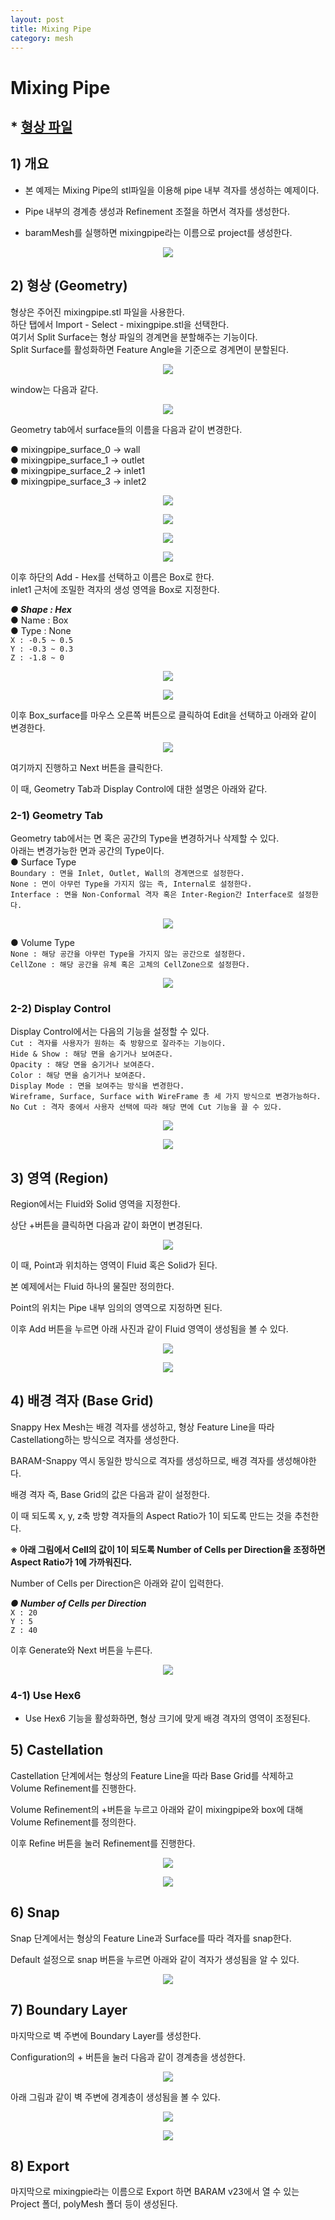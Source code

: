```yaml
---
layout: post
title: Mixing Pipe
category: mesh
---
```


# Mixing Pipe 

## * [형상 파일](https://drive.google.com/file/d/1AmqT8iVNacvKUmp-CsSFFNSV6WoxQE7B/view?usp=sharing) 

## 1) 개요 
* 본 예제는 Mixing Pipe의 stl파일을 이용해 pipe 내부 격자를 생성하는 예제이다.<br>

* Pipe 내부의 경계층 생성과 Refinement 조절을 하면서 격자를 생성한다. <br>

* baramMesh를 실행하면 mixingpipe라는 이름으로 project를 생성한다.<br>

<p align='center'>
    <img src="https://github.com/nextfoam/baram-pages/raw/main/screenshots/mesh/mixingpipe/1.1.png"><br>
</p>

## 2) 형상 (Geometry)
형상은 주어진 mixingpipe.stl 파일을 사용한다. <br>
하단 탭에서 Import - Select - mixingpipe.stl을 선택한다. <br>
여기서 Split Surface는 형상 파일의 경계면을 분할해주는 기능이다.<br>
Split Surface를 활성화하면 Feature Angle을 기준으로 경계면이 분할된다.<br>

<p align='center'>
    <img src="https://github.com/nextfoam/baram-pages/raw/main/screenshots/mesh/mixingpipe/1.2.png"><br>
</p>

window는 다음과 같다.<br>

<p align='center'>
    <img src="https://github.com/nextfoam/baram-pages/raw/main/screenshots/mesh/mixingpipe/1.3.png"><br>
</p>

Geometry tab에서 surface들의 이름을 다음과 같이 변경한다.<br>

●  mixingpipe_surface_0 → wall <br>
●  mixingpipe_surface_1 → outlet<br>
●  mixingpipe_surface_2 → inlet1<br>
●  mixingpipe_surface_3 → inlet2<br>

<p align='center'>
    <img src="https://github.com/nextfoam/baram-pages/raw/main/screenshots/mesh/mixingpipe/1.4.png"><br>
</p>

<p align='center'>
    <img src="https://github.com/nextfoam/baram-pages/raw/main/screenshots/mesh/mixingpipe/1.5.png"><br>
</p>

<p align='center'>
    <img src="https://github.com/nextfoam/baram-pages/raw/main/screenshots/mesh/mixingpipe/1.6.png"><br>
</p>

<p align='center'>
    <img src="https://github.com/nextfoam/baram-pages/raw/main/screenshots/mesh/mixingpipe/1.10.png"><br>
</p>

이후 하단의 Add - Hex를 선택하고 이름은 Box로 한다.<br>
inlet1 근처에 조밀한 격자의 생성 영역을 Box로 지정한다.<br>

***●  Shape : Hex***<br>
●  Name : Box<br>
●  Type : None<br>
```X : -0.5 ~ 0.5```<br>
```Y : -0.3 ~ 0.3```<br>
```Z : -1.8 ~ 0```<br>

<p align='center'>
    <img src="https://github.com/nextfoam/baram-pages/raw/main/screenshots/mesh/mixingpipe/1.7.png"><br>
</p>

<p align='center'>
    <img src="https://github.com/nextfoam/baram-pages/raw/main/screenshots/mesh/mixingpipe/1.8.png"><br>
</p>

이후 Box_surface를 마우스 오른쪽 버튼으로 클릭하여 Edit을 선택하고 아래와 같이 변경한다.<br>

<p align='center'>
    <img src="https://github.com/nextfoam/baram-pages/raw/main/screenshots/mesh/mixingpipe/1.9.png"><br>
</p>

여기까지 진행하고 Next 버튼을 클릭한다.<br>

이 때, Geometry Tab과 Display Control에 대한 설명은 아래와 같다.<br>

### 2-1) Geometry Tab
Geometry tab에서는 면 혹은 공간의 Type을 변경하거나 삭제할 수 있다.<br>
아래는 변경가능한 면과 공간의 Type이다.<br>
● Surface Type<br>
```Boundary : 면을 Inlet, Outlet, Wall의 경계면으로 설정한다.```<br>
```None : 면이 아무런 Type을 가지지 않는 즉, Internal로 설정한다.```<br>
```Interface : 면을 Non-Conformal 격자 혹은 Inter-Region간 Interface로 설정한다.```<br>

<p align='center'>
    <img src="https://github.com/nextfoam/baram-pages/raw/main/screenshots/mesh/mixingpipe/1.4.png"><br>
</p>

● Volume Type<br>
```None : 해당 공간을 아무런 Type을 가지지 않는 공간으로 설정한다.```<br>
```CellZone : 해당 공간을 유체 혹은 고체의 CellZone으로 설정한다.```<br>

<p align='center'>
    <img src="https://github.com/nextfoam/baram-pages/raw/main/screenshots/mesh/mixingpipe/1.8.png"><br>
</p>

### 2-2) Display Control
Display Control에서는 다음의 기능을 설정할 수 있다.<br>
```Cut : 격자를 사용자가 원하는 축 방향으로 잘라주는 기능이다.```<br>
```Hide & Show : 해당 면을 숨기거나 보여준다.```<br>
```Opacity : 해당 면을 숨기거나 보여준다.```<br>
```Color : 해당 면을 숨기거나 보여준다.```<br>
```Display Mode : 면을 보여주는 방식을 변경한다.```<br>
```Wireframe, Surface, Surface with WireFrame 총 세 가지 방식으로 변경가능하다.```<br>
```No Cut : 격자 중에서 사용자 선택에 따라 해당 면에 Cut 기능을 끌 수 있다.```<br>

<p align='center'>
    <img src="https://github.com/nextfoam/baram-pages/raw/main/screenshots/mesh/mixingpipe/1.21.png"><br>
</p>

<p align='center'>
    <img src="https://github.com/nextfoam/baram-pages/raw/main/screenshots/mesh/mixingpipe/1.22.png"><br>
</p>

## 3) 영역 (Region)
Region에서는 Fluid와 Solid 영역을 지정한다. <br>

상단 +버튼을 클릭하면 다음과 같이 화면이 변경된다.<br>

<p align='center'>
    <img src="https://github.com/nextfoam/baram-pages/raw/main/screenshots/mesh/mixingpipe/1.11.png"><br>
</p>

이 때, Point과 위치하는 영역이 Fluid 혹은 Solid가 된다.<br>

본 예제에서는 Fluid 하나의 물질만 정의한다.<br>

Point의 위치는 Pipe 내부 임의의 영역으로 지정하면 된다.<br>

이후 Add 버튼을 누르면 아래 사진과 같이 Fluid 영역이 생성됨을 볼 수 있다.<br>

<p align='center'>
    <img src="https://github.com/nextfoam/baram-pages/raw/main/screenshots/mesh/mixingpipe/1.12.png"><br>
</p>

<p align='center'>
    <img src="https://github.com/nextfoam/baram-pages/raw/main/screenshots/mesh/mixingpipe/1.13.png"><br>
</p>

## 4) 배경 격자 (Base Grid)
Snappy Hex Mesh는 배경 격자를 생성하고, 형상 Feature Line을 따라 Castellationg하는 방식으로 격자를 생성한다.<br>

BARAM-Snappy 역시 동일한 방식으로 격자를 생성하므로, 배경 격자를 생성해야한다.<br>

배경 격자 즉, Base Grid의 값은 다음과 같이 설정한다.<br>

이 때 되도록 x, y, z축 방향 격자들의 Aspect Ratio가 1이 되도록 만드는 것을 추천한다.<br>

**※ 아래 그림에서 Cell의 값이 1이 되도록 Number of Cells per Direction을 조정하면 Aspect Ratio가 1에 가까워진다.<br>**

Number of Cells per Direction은 아래와 같이 입력한다.<br>

***●  Number of Cells per Direction***<br>
```X : 20```<br>
```Y : 5```<br>
```Z : 40```<br>

이후 Generate와 Next 버튼을 누른다.

<p align='center'>
    <img src="https://github.com/nextfoam/baram-pages/raw/main/screenshots/mesh/mixingpipe/1.14.png"><br>
</p>

### 4-1) Use Hex6

* Use Hex6 기능을 활성화하면, 형상 크기에 맞게 배경 격자의 영역이 조정된다.<br>

## 5) Castellation
Castellation 단계에서는 형상의 Feature Line을 따라 Base Grid를 삭제하고 Volume Refinement를 진행한다.<br>

Volume Refinement의 +버튼을 누르고 아래와 같이 mixingpipe와 box에 대해 Volume Refinement를 정의한다.<br>

이후 Refine 버튼을 눌러 Refinement를 진행한다.<br>

<p align='center'>
    <img src="https://github.com/nextfoam/baram-pages/raw/main/screenshots/mesh/mixingpipe/1.15.png"><br>
</p>

<p align='center'>
    <img src="https://github.com/nextfoam/baram-pages/raw/main/screenshots/mesh/mixingpipe/1.16.png"><br>
</p>

## 6) Snap
Snap 단계에서는 형상의 Feature Line과 Surface를 따라 격자를 snap한다.<br>

Default 설정으로 snap 버튼을 누르면 아래와 같이 격자가 생성됨을 알 수 있다.<br>

<p align='center'>
    <img src="https://github.com/nextfoam/baram-pages/raw/main/screenshots/mesh/mixingpipe/1.17.png"><br>
</p>

## 7) Boundary Layer
마지막으로 벽 주변에 Boundary Layer를 생성한다.<br>

Configuration의 + 버튼을 눌러 다음과 같이 경계층을 생성한다.<br>

<p align='center'>
    <img src="https://github.com/nextfoam/baram-pages/raw/main/screenshots/mesh/mixingpipe/1.18.png"><br>
</p>

아래 그림과 같이 벽 주변에 경계층이 생성됨을 볼 수 있다.<br>

<p align='center'>
    <img src="https://github.com/nextfoam/baram-pages/raw/main/screenshots/mesh/mixingpipe/1.19.png"><br>
</p>

<p align='center'>
    <img src="https://github.com/nextfoam/baram-pages/raw/main/screenshots/mesh/mixingpipe/1.20.png"><br>
</p>

## 8) Export
마지막으로 mixingpie라는 이름으로 Export 하면 BARAM v23에서 열 수 있는 Project 폴더, polyMesh 폴더 등이 생성된다.<br>